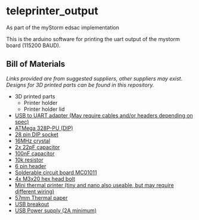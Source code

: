 # teleprinter_output
As part of the myStorm edsac implementation

This is the arduino software for printing the uart output of the mystorm board (115200 BAUD).
## Bill of Materials
_Links provided are from suggested suppliers, other suppliers may exist\._
_Designs for 3D printed parts can be found in this repository\._ 
* 3D printed parts
  * Printer holder
  * Printer holder lid
* [USB to UART adapter \(May require cables and/or headers depending on spec\)](www.amazon.co.uk/UART-CP2102-Module-Serial-Converter/dp/B00AFRXKFU)
* [ATMega 328P-PU \(DIP\)](uk.farnell.com/microchip/atmega328p-pu/mcu-8bit-atmega-20mhz-dip-28/dp/1715487)
* [28 pin DIP socket](uk.farnell.com/3m/4828-3004-cp/dip-socket-28pos-2row-2-54mm-th/dp/2672306)
* [16MHz crystal](uk.farnell.com/qantek-technology-corporation/qcl16-0000f18b23b/crystal-16mhz-18pf-hc-49us/dp/2508458)
* [2x 22pF capacitor](uk.farnell.com/multicomp/mcchu5220j5/cap-cer-c0g-np0-22pf-50v-rad/dp/9411674)
* [100nF capacitor](uk.farnell.com/multicomp/mcfyu6104z6/cap-cer-y5v-100nf-50v-rad/dp/9411887)
* [10k resistor](uk.farnell.com/te-connectivity/cfr16j10k/resistor-carbon-10k-0-25w-5/dp/2329474)
* [6 pin header](uk.farnell.com/wurth-elektronik/61303421121/header-2-54mm-pin-tht-vert-34way/dp/2356146)
* [Solderable circuit board MC01011](cpc.farnell.com/multicomp/mc01011/circuit-board-152x52-550-ic-board/dp/PC01290)
* [4x M3x20 hex head bolt](uk.rs-online.com/web/p/socket-screws/4733530/)
* [Mini thermal printer \(tiny and nano also useable, but may require different wiring\)](www.adafruit.com/product/597)
* [57mm Thermal paper](www.adafruit.com/product/599)
* [USB breakout](www.adafruit.com/product/1833)
* [USB Power supply \(2A minimum\)](uk.farnell.com/stontronics/t5875dv/psu-raspberry-pi-5v-2-5a-multi/dp/2520785)

